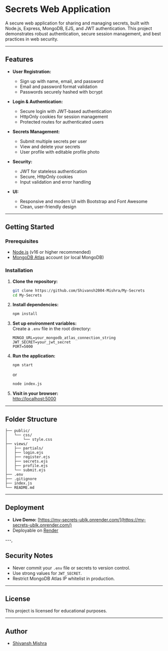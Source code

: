 # Secrets Web Application

A secure web application for sharing and managing secrets, built with Node.js, Express, MongoDB, EJS, and JWT authentication. This project demonstrates robust authentication, secure session management, and best practices in web security.

---

## Features

- **User Registration:**  
  - Sign up with name, email, and password  
  - Email and password format validation  
  - Passwords securely hashed with bcrypt

- **Login & Authentication:**  
  - Secure login with JWT-based authentication  
  - HttpOnly cookies for session management  
  - Protected routes for authenticated users

- **Secrets Management:**  
  - Submit multiple secrets per user  
  - View and delete your secrets  
  - User profile with editable profile photo

- **Security:**  
  - JWT for stateless authentication  
  - Secure, HttpOnly cookies  
  - Input validation and error handling

- **UI:**  
  - Responsive and modern UI with Bootstrap and Font Awesome  
  - Clean, user-friendly design

---

## Getting Started

### Prerequisites

- [Node.js](https://nodejs.org/) (v16 or higher recommended)
- [MongoDB Atlas](https://www.mongodb.com/cloud/atlas) account (or local MongoDB)

### Installation

1. **Clone the repository:**
   ```sh
   git clone https://github.com/Shivansh2004-Mishra/My-Secrets
   cd My-Secrets
   ```

2. **Install dependencies:**
   ```sh
   npm install
   ```

3. **Set up environment variables:**  
   Create a `.env` file in the root directory:
   ```
   MONGO_URL=your_mongodb_atlas_connection_string
   JWT_SECRET=your_jwt_secret
   PORT=5000
   ```

4. **Run the application:**
   ```sh
   npm start
   ```
   or
   ```sh
   node index.js
   ```

5. **Visit in your browser:**  
   [http://localhost:5000](http://localhost:5000)

---

## Folder Structure

```
├── public/
│   └── css/
│       └── style.css
├── views/
│   ├── partials/
│   ├── login.ejs
│   ├── register.ejs
│   ├── secrets.ejs
│   ├── profile.ejs
│   └── submit.ejs
├── .env
├── .gitignore
├── index.js
└── README.md
```

---

## Deployment

- **Live Demo:** [https://my-secrets-ublk.onrender.com/](https://my-secrets-ublk.onrender.com/)
- Deployable on [Render](https://render.com/) 

---,

## Security Notes

- Never commit your `.env` file or secrets to version control.
- Use strong values for `JWT_SECRET`.
- Restrict MongoDB Atlas IP whitelist in production.

---

## License

This project is licensed for educational purposes.

---

## Author

- [Shivansh Mishra](https://github.com/Shivansh2004-Mishra)


